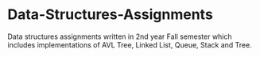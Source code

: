 # Data-Structures-Assignments

Data structures assignments written in 2nd year Fall semester which includes implementations of AVL Tree, Linked List, Queue, Stack and Tree.
